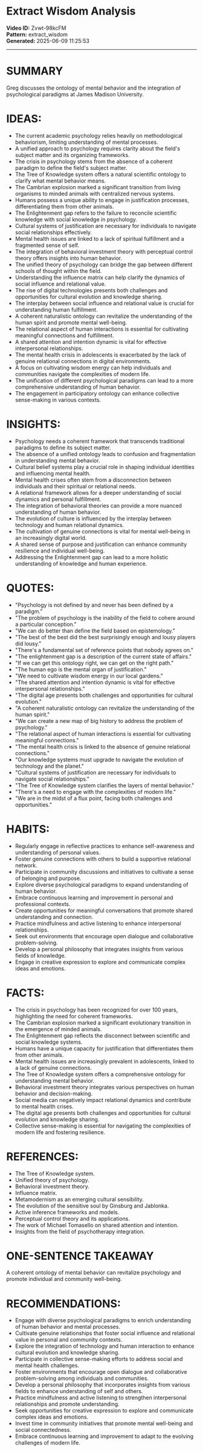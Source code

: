 # Extract Wisdom Analysis

**Video ID:** Zvwt-98kcFM  
**Pattern:** extract_wisdom  
**Generated:** 2025-06-09 11:25:53  

---

# SUMMARY
Greg discusses the ontology of mental behavior and the integration of psychological paradigms at James Madison University.

# IDEAS:
- The current academic psychology relies heavily on methodological behaviorism, limiting understanding of mental processes.
- A unified approach to psychology requires clarity about the field's subject matter and its organizing frameworks.
- The crisis in psychology stems from the absence of a coherent paradigm to define the field's subject matter.
- The Tree of Knowledge system offers a natural scientific ontology to clarify what mental behavior means.
- The Cambrian explosion marked a significant transition from living organisms to minded animals with centralized nervous systems.
- Humans possess a unique ability to engage in justification processes, differentiating them from other animals.
- The Enlightenment gap refers to the failure to reconcile scientific knowledge with social knowledge in psychology.
- Cultural systems of justification are necessary for individuals to navigate social relationships effectively.
- Mental health issues are linked to a lack of spiritual fulfillment and a fragmented sense of self.
- The integration of behavioral investment theory with perceptual control theory offers insights into human behavior.
- The unified theory of psychology can bridge the gap between different schools of thought within the field.
- Understanding the influence matrix can help clarify the dynamics of social influence and relational value.
- The rise of digital technologies presents both challenges and opportunities for cultural evolution and knowledge sharing.
- The interplay between social influence and relational value is crucial for understanding human fulfillment.
- A coherent naturalistic ontology can revitalize the understanding of the human spirit and promote mental well-being.
- The relational aspect of human interactions is essential for cultivating meaningful connections and fulfillment.
- A shared attention and intention dynamic is vital for effective interpersonal relationships.
- The mental health crisis in adolescents is exacerbated by the lack of genuine relational connections in digital environments.
- A focus on cultivating wisdom energy can help individuals and communities navigate the complexities of modern life.
- The unification of different psychological paradigms can lead to a more comprehensive understanding of human behavior.
- The engagement in participatory ontology can enhance collective sense-making in various contexts.

# INSIGHTS:
- Psychology needs a coherent framework that transcends traditional paradigms to define its subject matter.
- The absence of a unified ontology leads to confusion and fragmentation in understanding mental behavior.
- Cultural belief systems play a crucial role in shaping individual identities and influencing mental health.
- Mental health crises often stem from a disconnection between individuals and their spiritual or relational needs.
- A relational framework allows for a deeper understanding of social dynamics and personal fulfillment.
- The integration of behavioral theories can provide a more nuanced understanding of human behavior.
- The evolution of culture is influenced by the interplay between technology and human relational dynamics.
- The cultivation of genuine connections is vital for mental well-being in an increasingly digital world.
- A shared sense of purpose and justification can enhance community resilience and individual well-being.
- Addressing the Enlightenment gap can lead to a more holistic understanding of knowledge and human experience.

# QUOTES:
- "Psychology is not defined by and never has been defined by a paradigm."
- "The problem of psychology is the inability of the field to cohere around a particular conception."
- "We can do better than define the field based on epistemology."
- "The best of the best did the best surprisingly enough and lousy players did lousy."
- "There's a fundamental set of reference points that nobody agrees on."
- "The enlightenment gap is a description of the current state of affairs."
- "If we can get this ontology right, we can get on the right path."
- "The human ego is the mental organ of justification."
- "We need to cultivate wisdom energy in our local gardens."
- "The shared attention and intention dynamic is vital for effective interpersonal relationships."
- "The digital age presents both challenges and opportunities for cultural evolution."
- "A coherent naturalistic ontology can revitalize the understanding of the human spirit."
- "We can create a new map of big history to address the problem of psychology."
- "The relational aspect of human interactions is essential for cultivating meaningful connections."
- "The mental health crisis is linked to the absence of genuine relational connections."
- "Our knowledge systems must upgrade to navigate the evolution of technology and the planet."
- "Cultural systems of justification are necessary for individuals to navigate social relationships."
- "The Tree of Knowledge system clarifies the layers of mental behavior."
- "There's a need to engage with the complexities of modern life."
- "We are in the midst of a flux point, facing both challenges and opportunities."

# HABITS:
- Regularly engage in reflective practices to enhance self-awareness and understanding of personal values.
- Foster genuine connections with others to build a supportive relational network.
- Participate in community discussions and initiatives to cultivate a sense of belonging and purpose.
- Explore diverse psychological paradigms to expand understanding of human behavior.
- Embrace continuous learning and improvement in personal and professional contexts.
- Create opportunities for meaningful conversations that promote shared understanding and connection.
- Practice mindfulness and active listening to enhance interpersonal relationships.
- Seek out environments that encourage open dialogue and collaborative problem-solving.
- Develop a personal philosophy that integrates insights from various fields of knowledge.
- Engage in creative expression to explore and communicate complex ideas and emotions.

# FACTS:
- The crisis in psychology has been recognized for over 100 years, highlighting the need for coherent frameworks.
- The Cambrian explosion marked a significant evolutionary transition in the emergence of minded animals.
- The Enlightenment gap reflects the disconnect between scientific and social knowledge systems.
- Humans have a unique capacity for justification that differentiates them from other animals.
- Mental health issues are increasingly prevalent in adolescents, linked to a lack of genuine connections.
- The Tree of Knowledge system offers a comprehensive ontology for understanding mental behavior.
- Behavioral investment theory integrates various perspectives on human behavior and decision-making.
- Social media can negatively impact relational dynamics and contribute to mental health crises.
- The digital age presents both challenges and opportunities for cultural evolution and knowledge sharing.
- Collective sense-making is essential for navigating the complexities of modern life and fostering resilience.

# REFERENCES:
- The Tree of Knowledge system.
- Unified theory of psychology.
- Behavioral investment theory.
- Influence matrix.
- Metamodernism as an emerging cultural sensibility.
- The evolution of the sensitive soul by Ginsburg and Jablonka.
- Active inference frameworks and models.
- Perceptual control theory and its applications.
- The work of Michael Tomasello on shared attention and intention.
- Insights from the field of psychotherapy integration.

# ONE-SENTENCE TAKEAWAY
A coherent ontology of mental behavior can revitalize psychology and promote individual and community well-being.

# RECOMMENDATIONS:
- Engage with diverse psychological paradigms to enrich understanding of human behavior and mental processes.
- Cultivate genuine relationships that foster social influence and relational value in personal and community contexts.
- Explore the integration of technology and human interaction to enhance cultural evolution and knowledge sharing.
- Participate in collective sense-making efforts to address social and mental health challenges.
- Foster environments that encourage open dialogue and collaborative problem-solving among individuals and communities.
- Develop a personal philosophy that incorporates insights from various fields to enhance understanding of self and others.
- Practice mindfulness and active listening to strengthen interpersonal relationships and promote understanding.
- Seek opportunities for creative expression to explore and communicate complex ideas and emotions.
- Invest time in community initiatives that promote mental well-being and social connectedness.
- Embrace continuous learning and improvement to adapt to the evolving challenges of modern life.